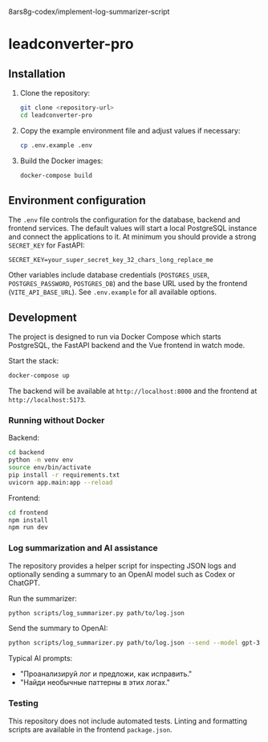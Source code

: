 8ars8g-codex/implement-log-summarizer-script
# leadconverter-pro

## Installation

1. Clone the repository:
   ```bash
   git clone <repository-url>
   cd leadconverter-pro
   ```
2. Copy the example environment file and adjust values if necessary:
   ```bash
   cp .env.example .env
   ```
3. Build the Docker images:
   ```bash
   docker-compose build
   ```

## Environment configuration

The `.env` file controls the configuration for the database, backend and frontend services. The default values will start a local PostgreSQL instance and connect the applications to it. At minimum you should provide a strong `SECRET_KEY` for FastAPI:

```
SECRET_KEY=your_super_secret_key_32_chars_long_replace_me
```

Other variables include database credentials (`POSTGRES_USER`, `POSTGRES_PASSWORD`, `POSTGRES_DB`) and the base URL used by the frontend (`VITE_API_BASE_URL`). See `.env.example` for all available options.

## Development

The project is designed to run via Docker Compose which starts PostgreSQL, the FastAPI backend and the Vue frontend in watch mode.

Start the stack:

```bash
docker-compose up
```

The backend will be available at `http://localhost:8000` and the frontend at `http://localhost:5173`.

### Running without Docker

Backend:

```bash
cd backend
python -m venv env
source env/bin/activate
pip install -r requirements.txt
uvicorn app.main:app --reload
```

Frontend:

```bash
cd frontend
npm install
npm run dev
```

### Log summarization and AI assistance

The repository provides a helper script for inspecting JSON logs and optionally sending a summary to an OpenAI model such as Codex or ChatGPT.

Run the summarizer:

```bash
python scripts/log_summarizer.py path/to/log.json
```

Send the summary to OpenAI:

```bash
python scripts/log_summarizer.py path/to/log.json --send --model gpt-3.5-turbo
```

Typical AI prompts:

- "Проанализируй лог и предложи, как исправить."
- "Найди необычные паттерны в этих логах."

### Testing

This repository does not include automated tests. Linting and formatting scripts are available in the frontend `package.json`.

